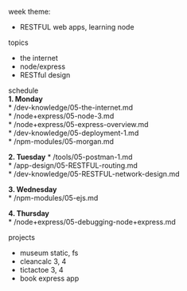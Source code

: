 week theme:  
  * RESTFUL web apps, learning node  
  
topics  
  * the internet  
  * node/express  
  * RESTful design  
  
schedule  
  **1. Monday**  
    * /dev-knowledge/05-the-internet.md  
    * /node+express/05-node-3.md  
    * /node+express/05-express-overview.md  
    * /dev-knowledge/05-deployment-1.md  
    * /npm-modules/05-morgan.md
      
  **2. Tuesday** 
    * /tools/05-postman-1.md  
    * /app-design/05-RESTFUL-routing.md  
    * /dev-knowledge/05-RESTFUL-network-design.md

  **3. Wednesday**  
    * /npm-modules/05-ejs.md

  **4. Thursday**  
    * /node+express/05-debugging-node+express.md  
  
projects  
  * museum static, fs  
  * cleancalc 3, 4  
  * tictactoe 3, 4  
  * book express app  
